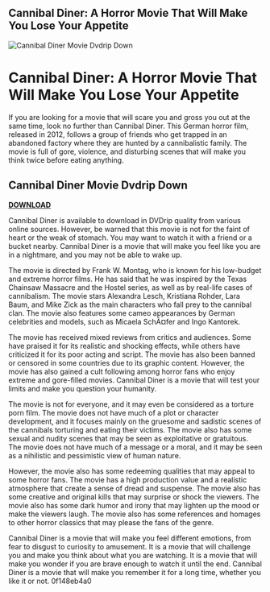 ## Cannibal Diner: A Horror Movie That Will Make You Lose Your Appetite

 
![Cannibal Diner Movie Dvdrip Down](https://encrypted-tbn0.gstatic.com/images?q=tbn:ANd9GcR-LXrBThPTBjmCIqolULnUVYulf9t8q3jimt__90fxMKFDjR8IGU9SlCLH)

 
# Cannibal Diner: A Horror Movie That Will Make You Lose Your Appetite
 
If you are looking for a movie that will scare you and gross you out at the same time, look no further than Cannibal Diner. This German horror film, released in 2012, follows a group of friends who get trapped in an abandoned factory where they are hunted by a cannibalistic family. The movie is full of gore, violence, and disturbing scenes that will make you think twice before eating anything.
 
## Cannibal Diner Movie Dvdrip Down


[**DOWNLOAD**](https://www.google.com/url?q=https%3A%2F%2Furllio.com%2F2tKuE3&sa=D&sntz=1&usg=AOvVaw2U8z23zF1Wuj08SST4J1PC)

 
Cannibal Diner is available to download in DVDrip quality from various online sources. However, be warned that this movie is not for the faint of heart or the weak of stomach. You may want to watch it with a friend or a bucket nearby. Cannibal Diner is a movie that will make you feel like you are in a nightmare, and you may not be able to wake up.
  
The movie is directed by Frank W. Montag, who is known for his low-budget and extreme horror films. He has said that he was inspired by the Texas Chainsaw Massacre and the Hostel series, as well as by real-life cases of cannibalism. The movie stars Alexandra Lesch, Kristiana Rohder, Lara Baum, and Mike Zick as the main characters who fall prey to the cannibal clan. The movie also features some cameo appearances by German celebrities and models, such as Micaela SchÃ¤fer and Ingo Kantorek.
 
The movie has received mixed reviews from critics and audiences. Some have praised it for its realistic and shocking effects, while others have criticized it for its poor acting and script. The movie has also been banned or censored in some countries due to its graphic content. However, the movie has also gained a cult following among horror fans who enjoy extreme and gore-filled movies. Cannibal Diner is a movie that will test your limits and make you question your humanity.
  
The movie is not for everyone, and it may even be considered as a torture porn film. The movie does not have much of a plot or character development, and it focuses mainly on the gruesome and sadistic scenes of the cannibals torturing and eating their victims. The movie also has some sexual and nudity scenes that may be seen as exploitative or gratuitous. The movie does not have much of a message or a moral, and it may be seen as a nihilistic and pessimistic view of human nature.
 
However, the movie also has some redeeming qualities that may appeal to some horror fans. The movie has a high production value and a realistic atmosphere that create a sense of dread and suspense. The movie also has some creative and original kills that may surprise or shock the viewers. The movie also has some dark humor and irony that may lighten up the mood or make the viewers laugh. The movie also has some references and homages to other horror classics that may please the fans of the genre.
 
Cannibal Diner is a movie that will make you feel different emotions, from fear to disgust to curiosity to amusement. It is a movie that will challenge you and make you think about what you are watching. It is a movie that will make you wonder if you are brave enough to watch it until the end. Cannibal Diner is a movie that will make you remember it for a long time, whether you like it or not.
 0f148eb4a0
